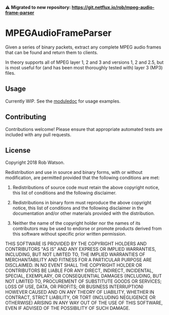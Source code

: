 :warning: **Migrated to new repository: https://git.netflux.io/rob/mpeg-audio-frame-parser**

# MPEGAudioFrameParser

Given a series of binary packets, extract any complete MPEG audio frames that can be found and return them to clients.

In theory supports all of MPEG layer 1, 2 and 3 and versions 1, 2 and 2.5, but is most useful for (and has been most thoroughly tested with) layer 3 (MP3) files.

## Usage

Currently WIP. See the [moduledoc](https://github.com/rfwatson/mpeg-audio-frame-parser/blob/master/lib/mpeg_audio_frame_parser.ex) for usage examples.

## Contributing

Contributions welcome! Please ensure that appropriate automated tests are included with any pull requests.

## License

Copyright 2018 Rob Watson.

Redistribution and use in source and binary forms, with or without modification, are permitted provided that the following conditions are met:

1. Redistributions of source code must retain the above copyright notice, this list of conditions and the following disclaimer.

2. Redistributions in binary form must reproduce the above copyright notice, this list of conditions and the following disclaimer in the documentation and/or other materials provided with the distribution.

3. Neither the name of the copyright holder nor the names of its contributors may be used to endorse or promote products derived from this software without specific prior written permission.

THIS SOFTWARE IS PROVIDED BY THE COPYRIGHT HOLDERS AND CONTRIBUTORS "AS IS" AND ANY EXPRESS OR IMPLIED WARRANTIES, INCLUDING, BUT NOT LIMITED TO, THE IMPLIED WARRANTIES OF MERCHANTABILITY AND FITNESS FOR A PARTICULAR PURPOSE ARE DISCLAIMED. IN NO EVENT SHALL THE COPYRIGHT HOLDER OR CONTRIBUTORS BE LIABLE FOR ANY DIRECT, INDIRECT, INCIDENTAL, SPECIAL, EXEMPLARY, OR CONSEQUENTIAL DAMAGES (INCLUDING, BUT NOT LIMITED TO, PROCUREMENT OF SUBSTITUTE GOODS OR SERVICES; LOSS OF USE, DATA, OR PROFITS; OR BUSINESS INTERRUPTION) HOWEVER CAUSED AND ON ANY THEORY OF LIABILITY, WHETHER IN CONTRACT, STRICT LIABILITY, OR TORT (INCLUDING NEGLIGENCE OR OTHERWISE) ARISING IN ANY WAY OUT OF THE USE OF THIS SOFTWARE, EVEN IF ADVISED OF THE POSSIBILITY OF SUCH DAMAGE.
